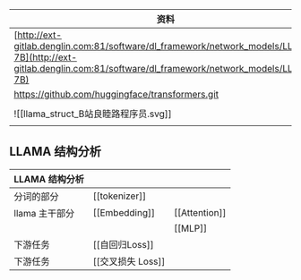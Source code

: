 
| 资料                                                                                                                                                               |
| ---------------------------------------------------------------------------------------------------------------------------------------------------------------- |
| [http://ext-gitlab.denglin.com:81/software/dl_framework/network_models/LLaMA-7B](http://ext-gitlab.denglin.com:81/software/dl_framework/network_models/LLaMA-7B) |
| https://github.com/huggingface/transformers.git                                                                                                                  |
|                                                                                                                                                                  |
| ![[llama_struct_B站良睦路程序员.svg]]                                                                                                                                   |
|                                                                                                                                                                  |

## LLAMA 结构分析
| LLAMA 结构分析 |               |               |
| ---------- | ------------- | ------------- |
| 分词的部分      | [[tokenizer]] |               |
| llama 主干部分 | [[Embedding]] | [[Attention]] |
|            |               | [[MLP]]       |
| 下游任务       | [[自回归Loss]]   |               |
| 下游任务       | [[交叉损失 Loss]] |               |
